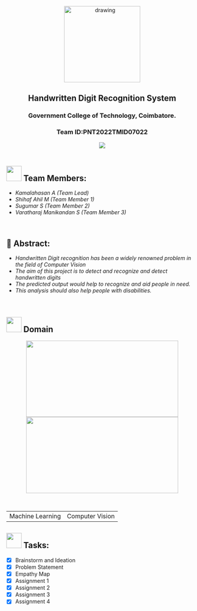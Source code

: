 <br>
<div align="center">
  <img src="https://upload.wikimedia.org/wikipedia/commons/5/51/IBM_logo.svg"  align="center" alt="drawing" width="200" />
  <h2 align="center">Handwritten Digit Recognition System<br></h2><h3>Government College of Technology, Coimbatore.<br></h3><h3>Team ID:PNT2022TMID07022</h3><img src="https://upload.wikimedia.org/wikipedia/commons/2/27/MnistExamples.png">
</div>
 <br> 
  

<h2><img src="https://raw.githubusercontent.com/Tarikul-Islam-Anik/Animated-Fluent-Emojis/master/Emojis/People%20with%20professions/Man%20Technologist%20Light%20Skin%20Tone.png" width="40px"> Team Members: </h2> 
<ul><i>
  <li>Kamalahasan A (Team Lead)</li>
  <li>Shihaf Ahil M (Team Member 1)</li>
  <li>Sugumar S (Team Member 2)</li>
  <li>Varatharaj Manikandan S (Team Member 3)</li>
  </i>
  </ul>
<br>


<h2>📃 Abstract:</h2><i>
<ul>
<li>Handwritten Digit recognition has been a widely renowned problem in the field of Computer Vision</li>
<li>The aim of this project is to detect and recognize and detect handwritten digits</li>
<li>The predicted output would help to recognize and aid people in need. </li>
<li>This analysis should also help people with disabilities. </li>
  </i>
  </ul>
<br>
  
  <h2><img src="https://raw.githubusercontent.com/Tarikul-Islam-Anik/Animated-Fluent-Emojis/master/Emojis/Travel%20and%20places/Rocket.png" width="40px"> Domain</h2>

<p float="middle" align="center">
    <img src="https://raw.githubusercontent.com/blurred-machine/blurred-machine/master/animation.gif" width=400 height=200>
    <img src="https://images.squarespace-cdn.com/content/v1/5feb53185d3dab691b47361b/1609930650139-9NRI63XUJ29Y7E9LEA9G/12eca-machine-learning.gif" width=400 height=200>
</p>
<div align="center">
<table> 
  <tr>
    <td>Machine Learning</td>&nbsp;
    <td>Computer Vision</td>
  </tr>
 </table>

  </div>
  
  <!-- tasks -->
  <h2> <img src="https://raw.githubusercontent.com/Tarikul-Islam-Anik/Animated-Fluent-Emojis/master/Emojis/Hand%20gestures/Mechanical%20Arm.png" width="40px"> Tasks: </h2>
  
- [x] Brainstorm and Ideation <br>
- [x] Problem Statement <br>
- [x] Empathy Map <br>
- [x] Assignment 1 <br>
- [x] Assignment 2  <br>
- [x] Assignment 3  <br>  
- [x] Assignment 4  <br>  
